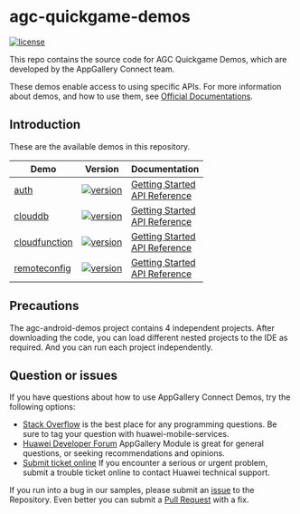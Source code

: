 # agc-quickgame-demos
[![license](https://img.shields.io/badge/license-Apache--2.0-green)](./LICENCE)

This repo contains the source code for AGC Quickgame Demos, which are developed by the AppGallery Connect team.

These demos enable access to using specific APIs. For more information
about demos, and how to use them, see
[Official Documentations](https://developer.huawei.com/consumer/cn/doc/development/AppGallery-connect-Guides/agc-auth-quickgame-getstarted-0000001133708403).


## Introduction
These are the available demos in this repository.

| Demo | Version | Documentation |
|--------|-----|-----|
| [auth](./auth) | [![version](https://img.shields.io/badge/Release-1.4.3.300-yellow)](./auth) | [Getting Started](https://developer.huawei.com/consumer/cn/doc/development/AppGallery-connect-Guides/agc-auth-introduction-0000001053732605) <br/> [API Reference](https://developer.huawei.com/consumer/cn/doc/development/AppGallery-connect-References/agc-auth-service-webapi-overview-0000001054343230) |
| [clouddb](./clouddb) | [![version](https://img.shields.io/badge/Release-1.0.0-yellow)](./clouddb) | [Getting Started](https://developer.huawei.com/consumer/cn/doc/development/AppGallery-connect-Guides/agc-clouddb-introduction-0000001054212760) <br/> [API Reference](https://developer.huawei.com/consumer/cn/doc/development/AppGallery-connect-References/clouddb-quickgame-overview-0000001174627637) |
| [cloudfunction](./cloudfunction) | [![version](https://img.shields.io/badge/Release-1.4.3-yellow)](./cloudfunction) | [Getting Started](https://developer.huawei.com/consumer/cn/doc/development/AppGallery-connect-Guides/agc-cloudfunction-introduction-0000001059279544) <br/> [API Reference](https://developer.huawei.com/consumer/cn/doc/development/AppGallery-connect-References/overview-web-0000001059879805) |
| [remoteconfig](./remoteconfig) | [![version](https://img.shields.io/badge/Release-1.4.3.300-yellow)](./remoteconfig) | [Getting Started](https://developer.huawei.com/consumer/cn/doc/development/AppGallery-connect-Guides/agc-remoteconfig-introduction-0000001055149778) <br/> [API Reference](https://developer.huawei.com/consumer/cn/doc/development/AppGallery-connect-References/web-remoteconfig-overview-0000001057829368) |

## Precautions
The agc-android-demos project contains 4 independent projects. After downloading the code, you can load different nested projects to the IDE as required. And you can run each project independently.

## Question or issues
If you have questions about how to use AppGallery Connect Demos, try the following options:  
* [Stack Overflow](https://stackoverflow.com/questions/tagged/appgallery) is the best place for any programming questions. Be sure to tag your question with huawei-mobile-services.  
* [Huawei Developer Forum](https://forums.developer.huawei.com/forumPortal/en/home?fid=0101188387844930001) AppGallery Module is great for general questions, or seeking recommendations and opinions.
* [Submit ticket online](https://developer.huawei.com/consumer/en/support/feedback/#/) If you encounter a serious or urgent problem, submit a trouble ticket online to contact Huawei technical support.

If you run into a bug in our samples, please submit an [issue](https://github.com/AppGalleryConnect/agc-android-demos/issues) to the Repository. Even better you can submit a [Pull Request](https://github.com/AppGalleryConnect/agc-android-demos/pulls) with a fix.
